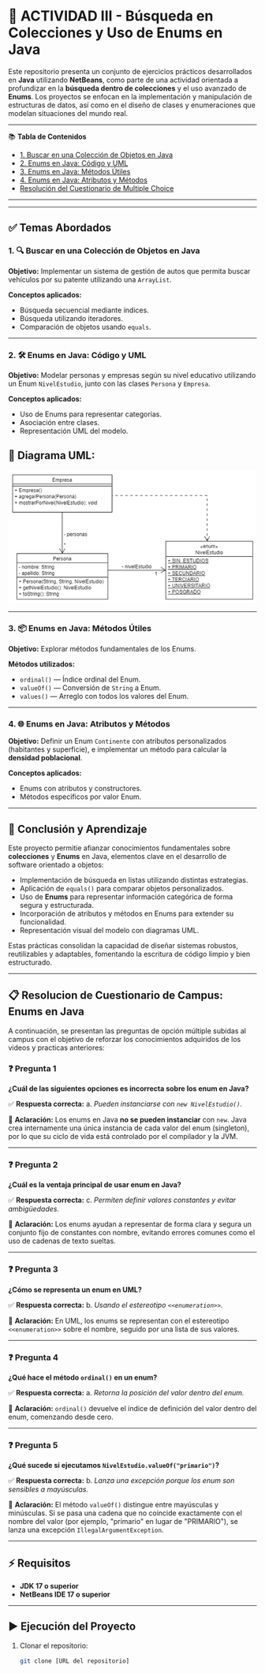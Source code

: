 # 🚀 ACTIVIDAD III - Búsqueda en Colecciones y Uso de Enums en Java

Este repositorio presenta un conjunto de ejercicios prácticos desarrollados en **Java** utilizando **NetBeans**, como parte de una actividad orientada a profundizar en la **búsqueda dentro de colecciones** y el uso avanzado de **Enums**. Los proyectos se enfocan en la implementación y manipulación de estructuras de datos, así como en el diseño de clases y enumeraciones que modelan situaciones del mundo real.

---

📚 **Tabla de Contenidos**
- [1. Buscar en una Colección de Objetos en Java](#actividad1)
- [2. Enums en Java: Código y UML](#actividad2)
- [3. Enums en Java: Métodos Útiles](#actividad3)
- [4. Enums en Java: Atributos y Métodos](#actividad4)
- [Resolución del Cuestionario de Multiple Choice](#cuestionario)



---

---

## ✅ Temas Abordados

<a name="actividad1"></a>
### 1. 🔍 Buscar en una Colección de Objetos en Java

**Objetivo:** Implementar un sistema de gestión de autos que permita buscar vehículos por su patente utilizando una `ArrayList`.

**Conceptos aplicados:**
- Búsqueda secuencial mediante índices.
- Búsqueda utilizando iteradores.
- Comparación de objetos usando `equals`.

---

<a name="actividad2"></a>
### 2. 🛠️ Enums en Java: Código y UML

**Objetivo:** Modelar personas y empresas según su nivel educativo utilizando un Enum `NivelEstudio`, junto con las clases `Persona` y `Empresa`.

**Conceptos aplicados:**
- Uso de Enums para representar categorías.
- Asociación entre clases.
- Representación UML del modelo.

📌 Diagrama UML:
---
![UML del ejercicio](https://raw.githubusercontent.com/AgusDM7/Colecciones-Java/main/Colecciones%20%20Actividad%203/MuestraEnums/UML%20ejercicio.png)


---

<a name="actividad3"></a>
### 3. 📦 Enums en Java: Métodos Útiles

**Objetivo:** Explorar métodos fundamentales de los Enums.

**Métodos utilizados:**
- `ordinal()` — Índice ordinal del Enum.
- `valueOf()` — Conversión de `String` a Enum.
- `values()` — Arreglo con todos los valores del Enum.

---

<a name="actividad4"></a>
### 4. 🌐 Enums en Java: Atributos y Métodos

**Objetivo:** Definir un Enum `Continente` con atributos personalizados (habitantes y superficie), e implementar un método para calcular la **densidad poblacional**.

**Conceptos aplicados:**
- Enums con atributos y constructores.
- Métodos específicos por valor Enum.

---

## 📘 Conclusión y Aprendizaje

Este proyecto permitie afianzar conocimientos fundamentales sobre **colecciones** y **Enums** en Java, elementos clave en el desarrollo de software orientado a objetos:

- Implementación de búsqueda en listas utilizando distintas estrategias.
- Aplicación de `equals()` para comparar objetos personalizados.
- Uso de **Enums** para representar información categórica de forma segura y estructurada.
- Incorporación de atributos y métodos en Enums para extender su funcionalidad.
- Representación visual del modelo con diagramas UML.

Estas prácticas consolidan la capacidad de diseñar sistemas robustos, reutilizables y adaptables, fomentando la escritura de código limpio y bien estructurado.

---

<a name="cuestionario"></a>
## 📋 Resolucion de Cuestionario de Campus: Enums en Java

A continuación, se presentan las preguntas de opción múltiple subidas al campus con el objetivo de reforzar los conocimientos adquiridos de los videos y practicas anteriores:

### ❓ Pregunta 1
**¿Cuál de las siguientes opciones es incorrecta sobre los enum en Java?**

✅ **Respuesta correcta:** a. *Pueden instanciarse con `new NivelEstudio()`.*

🔎 **Aclaración:** Los enums en Java **no se pueden instanciar** con `new`. Java crea internamente una única instancia de cada valor del enum (singleton), por lo que su ciclo de vida está controlado por el compilador y la JVM.

---

### ❓ Pregunta 2
**¿Cuál es la ventaja principal de usar enum en Java?**

✅ **Respuesta correcta:** c. *Permiten definir valores constantes y evitar ambigüedades.*

🔎 **Aclaración:** Los enums ayudan a representar de forma clara y segura un conjunto fijo de constantes con nombre, evitando errores comunes como el uso de cadenas de texto sueltas.

---

### ❓ Pregunta 3
**¿Cómo se representa un enum en UML?**

✅ **Respuesta correcta:** b. *Usando el estereotipo `<<enumeration>>`.*

🔎 **Aclaración:** En UML, los enums se representan con el estereotipo `<<enumeration>>` sobre el nombre, seguido por una lista de sus valores.

---

### ❓ Pregunta 4
**¿Qué hace el método `ordinal()` en un enum?**

✅ **Respuesta correcta:** a. *Retorna la posición del valor dentro del enum.*

🔎 **Aclaración:** `ordinal()` devuelve el índice de definición del valor dentro del enum, comenzando desde cero.

---

### ❓ Pregunta 5
**¿Qué sucede si ejecutamos `NivelEstudio.valueOf("primario")`?**

✅ **Respuesta correcta:** b. *Lanza una excepción porque los enum son sensibles a mayúsculas.*

🔎 **Aclaración:** El método `valueOf()` distingue entre mayúsculas y minúsculas. Si se pasa una cadena que no coincide exactamente con el nombre del valor (por ejemplo, "primario" en lugar de "PRIMARIO"), se lanza una excepción `IllegalArgumentException`.

---

## ⚡ Requisitos

- **JDK 17 o superior**
- **NetBeans IDE 17 o superior**

---

## ▶️ Ejecución del Proyecto

1. Clonar el repositorio:
   ```bash
   git clone [URL del repositorio]
